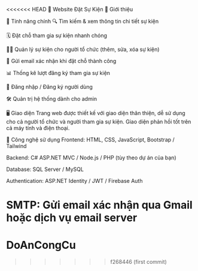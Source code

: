 <<<<<<< HEAD
🎉 Website Đặt Sự Kiện
📝 Giới thiệu


🚀 Tính năng chính
🔍 Tìm kiếm & xem thông tin chi tiết sự kiện

🗓 Đặt chỗ tham gia sự kiện nhanh chóng

🧑‍💼 Quản lý sự kiện cho người tổ chức (thêm, sửa, xóa sự kiện)

📩 Gửi email xác nhận khi đặt chỗ thành công

📊 Thống kê lượt đăng ký tham gia sự kiện

🔐 Đăng nhập / Đăng ký người dùng

🛠 Quản trị hệ thống dành cho admin

🖥️ Giao diện
Trang web được thiết kế với giao diện thân thiện, dễ sử dụng cho cả người tổ chức và người tham gia sự kiện. Giao diện phản hồi tốt trên cả máy tính và điện thoại.

🧱 Công nghệ sử dụng
Frontend: HTML, CSS, JavaScript, Bootstrap / Tailwind

Backend: C# ASP.NET MVC / Node.js / PHP (tùy theo dự án của bạn)

Database: SQL Server / MySQL

Authentication: ASP.NET Identity / JWT / Firebase Auth

SMTP: Gửi email xác nhận qua Gmail hoặc dịch vụ email server
=======
# DoAnCongCu
>>>>>>> f268446 (first commit)
